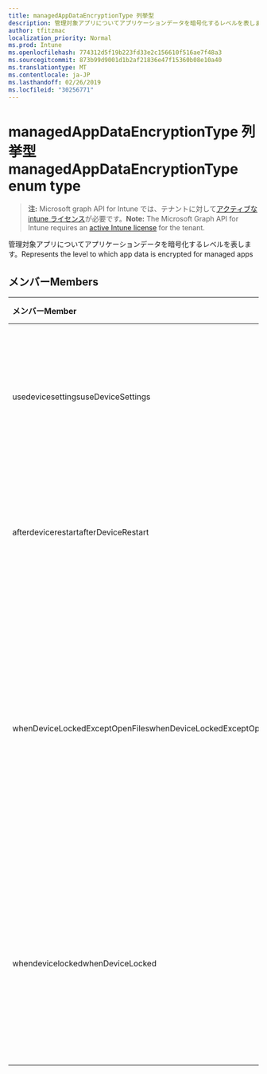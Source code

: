 ```yaml
---
title: managedAppDataEncryptionType 列挙型
description: 管理対象アプリについてアプリケーションデータを暗号化するレベルを表します。
author: tfitzmac
localization_priority: Normal
ms.prod: Intune
ms.openlocfilehash: 774312d5f19b223fd33e2c156610f516ae7f48a3
ms.sourcegitcommit: 873b99d9001d1b2af21836e47f15360b08e10a40
ms.translationtype: MT
ms.contentlocale: ja-JP
ms.lasthandoff: 02/26/2019
ms.locfileid: "30256771"
---
```

# <a name="managedappdataencryptiontype-enum-type"></a><span data-ttu-id="4e546-103">managedAppDataEncryptionType 列挙型</span><span class="sxs-lookup"><span data-stu-id="4e546-103">managedAppDataEncryptionType enum type</span></span>

> <span data-ttu-id="4e546-104">**注:** Microsoft graph API for Intune では、テナントに対して[アクティブな intune ライセンス](https://go.microsoft.com/fwlink/?linkid=839381)が必要です。</span><span class="sxs-lookup"><span data-stu-id="4e546-104">**Note:** The Microsoft Graph API for Intune requires an [active Intune license](https://go.microsoft.com/fwlink/?linkid=839381) for the tenant.</span></span>

<span data-ttu-id="4e546-105">管理対象アプリについてアプリケーションデータを暗号化するレベルを表します。</span><span class="sxs-lookup"><span data-stu-id="4e546-105">Represents the level to which app data is encrypted for managed apps</span></span>

## <a name="members"></a><span data-ttu-id="4e546-106">メンバー</span><span class="sxs-lookup"><span data-stu-id="4e546-106">Members</span></span>
|<span data-ttu-id="4e546-107">メンバー</span><span class="sxs-lookup"><span data-stu-id="4e546-107">Member</span></span>|<span data-ttu-id="4e546-108">値</span><span class="sxs-lookup"><span data-stu-id="4e546-108">Value</span></span>|<span data-ttu-id="4e546-109">説明</span><span class="sxs-lookup"><span data-stu-id="4e546-109">Description</span></span>|
|:---|:---|:---|
|<span data-ttu-id="4e546-110">usedevicesettings</span><span class="sxs-lookup"><span data-stu-id="4e546-110">useDeviceSettings</span></span>|<span data-ttu-id="4e546-111">.0</span><span class="sxs-lookup"><span data-stu-id="4e546-111">0</span></span>|<span data-ttu-id="4e546-112">アプリデータは、デバイスの既定の設定に基づいて暗号化されます。</span><span class="sxs-lookup"><span data-stu-id="4e546-112">App data is encrypted based on the default settings on the device.</span></span>|
|<span data-ttu-id="4e546-113">afterdevicerestart</span><span class="sxs-lookup"><span data-stu-id="4e546-113">afterDeviceRestart</span></span>|<span data-ttu-id="4e546-114">1-d</span><span class="sxs-lookup"><span data-stu-id="4e546-114">1</span></span>|<span data-ttu-id="4e546-115">アプリのデータは、デバイスの再起動時に暗号化されます。</span><span class="sxs-lookup"><span data-stu-id="4e546-115">App data is encrypted when the device is restarted.</span></span>|
|<span data-ttu-id="4e546-116">whenDeviceLockedExceptOpenFiles</span><span class="sxs-lookup"><span data-stu-id="4e546-116">whenDeviceLockedExceptOpenFiles</span></span>|<span data-ttu-id="4e546-117">pbm-2</span><span class="sxs-lookup"><span data-stu-id="4e546-117">2</span></span>|<span data-ttu-id="4e546-118">このポリシーに関連付けられたアプリデータは、開いているファイル内のデータを除き、デバイスがロックされたときに暗号化されます。</span><span class="sxs-lookup"><span data-stu-id="4e546-118">App data associated with this policy is encrypted when the device is locked, except data in files that are open</span></span>|
|<span data-ttu-id="4e546-119">whendevicelocked</span><span class="sxs-lookup"><span data-stu-id="4e546-119">whenDeviceLocked</span></span>|<span data-ttu-id="4e546-120">1/3</span><span class="sxs-lookup"><span data-stu-id="4e546-120">3</span></span>|<span data-ttu-id="4e546-121">デバイスがロックされている場合、このポリシーに関連付けられているアプリデータは暗号化されます。</span><span class="sxs-lookup"><span data-stu-id="4e546-121">App data associated with this policy is encrypted when the device is locked</span></span>|



